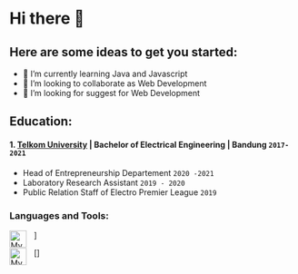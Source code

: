 # Hi there 👋

## Here are some ideas to get you started:
- 🌱 I’m currently learning Java and Javascript
- 👯 I’m looking to collaborate as Web Development
- 🤔 I’m looking for suggest for Web Development

## Education:

#### 1. [Telkom University](https://telkomuniversity.ac.id/) | Bachelor of Electrical Engineering | Bandung `2017-2021`
   - Head of Entrepreneurship Departement `2020 -2021`
   - Laboratory Research Assistant `2019 - 2020`
   - Public Relation Staff of Electro Premier League `2019`
   
### Languages and Tools:

<img align="left" alt="MySQL" width="30px" src="https://www.freepnglogos.com/uploads/javascript-png/javascript-logo-transparent-logo-javascript-images-3.png" style="padding-right:10px;" />]

[<img align="left" alt="MySQL" width="30px" src="https://upload.wikimedia.org/wikipedia/commons/thumb/2/27/PHP-logo.svg/2560px-PHP-logo.svg.png" style="padding-right:10px;" />]
